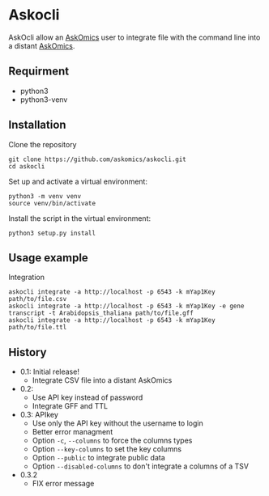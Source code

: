 Askocli
========

AskOcli allow an [AskOmics](https://github.com/askomics/askomics) user to integrate file with the command line into a distant [AskOmics](https://github.com/askomics/askomics).

Requirment
----------

- python3
- python3-venv

Installation
------------

Clone the repository

    git clone https://github.com/askomics/askocli.git
    cd askocli

Set up and activate a virtual environment:

    python3 -m venv venv
    source venv/bin/activate

Install the script in the virtual environment:

    python3 setup.py install

Usage example
-------------

Integration

    askocli integrate -a http://localhost -p 6543 -k mYap1Key path/to/file.csv
    askocli integrate -a http://localhost -p 6543 -k mYap1Key -e gene transcript -t Arabidopsis_thaliana path/to/file.gff
    askocli integrate -a http://localhost -p 6543 -k mYap1Key path/to/file.ttl


History
-------

- 0.1: Initial release!
    - Integrate CSV file into a distant AskOmics
- 0.2: 
   - Use API key instead of password
   - Integrate GFF and TTL
- 0.3: APIkey
   - Use only the API key without the username to login
   - Better error managment
   - Option `-c`, `--columns` to force the columns types
   - Option `--key-columns` to set the key columns
   - Option `--public` to integrate public data
   - Option `--disabled-columns` to don't integrate a columns of a TSV
- 0.3.2
   - FIX error message
